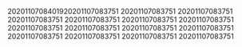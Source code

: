 2020110708401920201107083751
20201107083751
20201107083751
20201107083751
20201107083751
20201107083751
20201107083751
20201107083751
20201107083751
20201107083751
20201107083751
20201107083751
20201107083751
20201107083751
20201107083751

